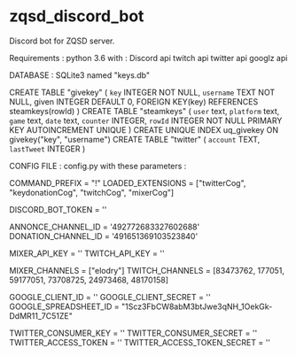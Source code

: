 # zqsd_discord_bot
Discord bot for ZQSD server.

Requirements :
python 3.6 with :
	Discord api
	twitch api
	twitter api
	googlz api

DATABASE : SQLite3 named "keys.db"

CREATE TABLE "givekey" ( `key` INTEGER NOT NULL, `username` TEXT NOT NULL, given INTEGER DEFAULT 0, FOREIGN KEY(key) REFERENCES steamkeys(rowId) )
CREATE TABLE "steamkeys" ( `user` text, `platform` text, `game` text, `date` text, `counter` INTEGER, `rowId` INTEGER NOT NULL PRIMARY KEY AUTOINCREMENT UNIQUE )
CREATE UNIQUE INDEX uq_givekey ON givekey("key", "username")
CREATE TABLE "twitter" ( `account` TEXT, `lastTweet` INTEGER )

CONFIG FILE : config.py with these parameters :


COMMAND_PREFIX = "!"
LOADED_EXTENSIONS = ["twitterCog", "keydonationCog", "twitchCog", "mixerCog"]

DISCORD_BOT_TOKEN = '<key>'

ANNONCE_CHANNEL_ID = '492772683327602688'
DONATION_CHANNEL_ID = '491651369103523840'

MIXER_API_KEY = '<key>'
TWITCH_API_KEY = '<key>'

MIXER_CHANNELS =  ["elodry"]
TWITCH_CHANNELS = [83473762, 177051, 59177051, 73708725, 24973468, 48170158]

GOOGLE_CLIENT_ID = '<key>'
GOOGLE_CLIENT_SECRET = '<key>'
GOOGLE_SPREADSHEET_ID = "1Scz3FbCW8abM3btJwe3qNH_1OekGk-DdMR11_7C51ZE"

TWITTER_CONSUMER_KEY = '<key>'
TWITTER_CONSUMER_SECRET = '<key>'
TWITTER_ACCESS_TOKEN = '<key>'
TWITTER_ACCESS_TOKEN_SECRET = '<key>'